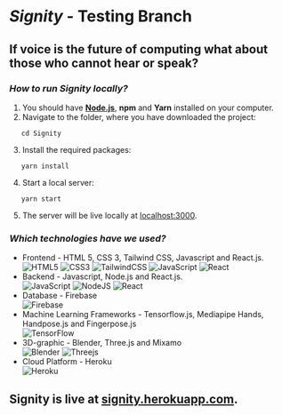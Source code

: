 # ***Signity*** - Testing Branch

## If voice is the future of computing what about those who cannot hear or speak?

### ***How to run Signity locally?***
1. You should have [<strong>Node.js</strong>](https://nodejs.org/en/download/), <strong>npm</strong> and <strong>Yarn</strong> installed on your computer.
2. Navigate to the folder, where you have downloaded the project:
```
   cd Signity
```
3. Install the required packages:
```
   yarn install
```
4. Start a local server:
```
   yarn start
```
5. The server will be live locally at [localhost:3000](http://localhost:3000/).

### ***Which technologies have we used?***
- Frontend - HTML 5, CSS 3, Tailwind CSS, Javascript and React.js.\
![HTML5](https://img.shields.io/badge/html5-%23E34F26.svg?style=for-the-badge&logo=html5&logoColor=white)
![CSS3](https://img.shields.io/badge/css3-%231572B6.svg?style=for-the-badge&logo=css3&logoColor=white)
![TailwindCSS](https://img.shields.io/badge/tailwindcss-%2338B2AC.svg?style=for-the-badge&logo=tailwind-css&logoColor=white)
![JavaScript](https://img.shields.io/badge/javascript-%23323330.svg?style=for-the-badge&logo=javascript&logoColor=%23F7DF1E)
![React](https://img.shields.io/badge/react-%2320232a.svg?style=for-the-badge&logo=react&logoColor=%2361DAFB)
- Backend - Javascript, Node.js and React.js.\
![JavaScript](https://img.shields.io/badge/javascript-%23323330.svg?style=for-the-badge&logo=javascript&logoColor=%23F7DF1E)
![NodeJS](https://img.shields.io/badge/node.js-6DA55F?style=for-the-badge&logo=node.js&logoColor=white)
![React](https://img.shields.io/badge/react-%2320232a.svg?style=for-the-badge&logo=react&logoColor=%2361DAFB)
- Database - Firebase\
![Firebase](https://img.shields.io/badge/firebase-%23039BE5.svg?style=for-the-badge&logo=firebase)
- Machine Learning Frameworks - Tensorflow.js, Mediapipe Hands, Handpose.js and Fingerpose.js\
![TensorFlow](https://img.shields.io/badge/TensorFlow-%23FF6F00.svg?style=for-the-badge&logo=TensorFlow&logoColor=white)
- 3D-graphic - Blender, Three.js and Mixamo\
![Blender](https://img.shields.io/badge/blender-%23F5792A.svg?style=for-the-badge&logo=blender&logoColor=white)
![Threejs](https://img.shields.io/badge/threejs-black?style=for-the-badge&logo=three.js&logoColor=white)
- Cloud Platform - Heroku\
![Heroku](https://img.shields.io/badge/heroku-%23430098.svg?style=for-the-badge&logo=heroku&logoColor=white)

## Signity is live at [signity.herokuapp.com](https://signity.herokuapp.com).
